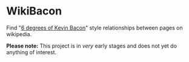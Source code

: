 WikiBacon
=========

Find "[6 degrees of Kevin Bacon][1]" style relationships between pages on wikipedia.

**Please note:** This project is in _very_ early stages and does not yet do anything of interest.



[1]: http://en.wikipedia.org/wiki/Six_Degrees_of_Kevin_Bacon